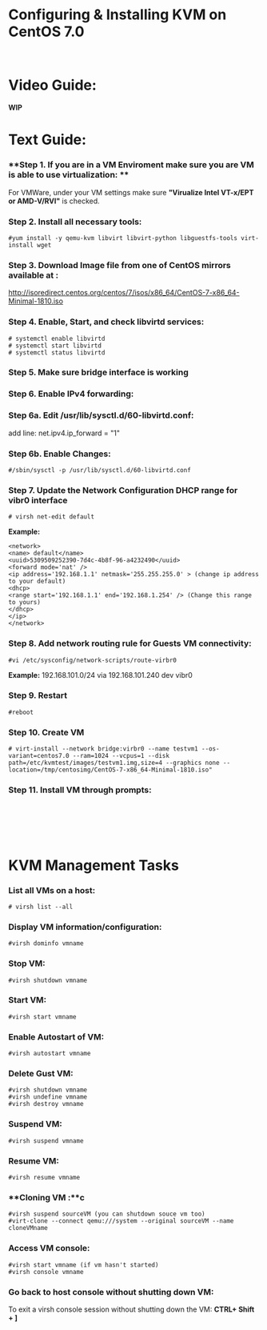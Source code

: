 # Configuring & Installing KVM on CentOS 7.0 <br><br>
# Video Guide:

**WIP**

# Text Guide:

### **Step 1. If you are in a VM Enviroment make sure you are VM is able to use virtualization: **
For VMWare, under your VM settings make sure **"Virualize Intel VT-x/EPT or AMD-V/RVI"** is checked.


### **Step 2. Install all necessary tools:**
	#yum install -y qemu-kvm libvirt libvirt-python libguestfs-tools virt-install wget

### **Step 3. Download Image file from one of CentOS mirrors available at :**
http://isoredirect.centos.org/centos/7/isos/x86_64/CentOS-7-x86_64-Minimal-1810.iso

### **Step 4. Enable, Start, and check libvirtd services:**

	# systemctl enable libvirtd
	# systemctl start libvirtd
	# systemctl status libvirtd

### **Step 5. Make sure bridge interface is working**

### **Step 6. Enable IPv4 forwarding:**

### **Step 6a. Edit /usr/lib/sysctl.d/60-libvirtd.conf:**
add line:  net.ipv4.ip_forward = "1"

### **Step 6b. Enable Changes:**
	#/sbin/sysctl -p /usr/lib/sysctl.d/60-libvirtd.conf

### **Step 7. Update the Network Configuration DHCP range for vibr0 interface**

```# virsh net-edit default```

**Example:**

    <network>
    <name> default</name>
    <uuid>5309509252390-7d4c-4b8f-96-a4232490</uuid>
    <forward mode='nat' />
    <ip address='192.168.1.1' netmask='255.255.255.0' > (change ip address to your default)
    <dhcp>
    <range start='192.168.1.1' end='192.168.1.254' /> (Change this range to yours)
    </dhcp>
    </ip>
    </network>


### **Step 8. Add network routing rule for Guests VM connectivity:**
	#vi /etc/sysconfig/network-scripts/route-virbr0
**Example:**
192.168.101.0/24 via 192.168.101.240 dev vibr0

### **Step 9. Restart**
	#reboot

### **Step 10. Create VM**
	# virt-install --network bridge:virbr0 --name testvm1 --os-variant=centos7.0 --ram=1024 --vcpus=1 --disk path=/etc/kvmtest/images/testvm1.img,size=4 --graphics none --location=/tmp/centosimg/CentOS-7-x86_64-Minimal-1810.iso"

### **Step 11. Install VM through prompts:**
<br>
<br>
<br>
<br>


# **KVM Management Tasks**

### **List all VMs on a host:**
	# virsh list --all

### **Display VM information/configuration:**
	#virsh dominfo vmname

### **Stop VM:**
	#virsh shutdown vmname

### **Start VM:**
	#virsh start vmname

### **Enable Autostart of VM:**
	#virsh autostart vmname

### **Delete Gust VM:**
	#virsh shutdown vmname
	#virsh undefine vmname
	#virsh destroy vmname

### **Suspend VM:**
	#virsh suspend vmname

### **Resume VM:**
	#virsh resume vmname

### **Cloning VM :**c
	#virsh suspend sourceVM (you can shutdown souce vm too)
	#virt-clone --connect qemu:///system --original sourceVM --name cloneVMname

### **Access VM console:**
	#virsh start vmname (if vm hasn't started)
	#virsh console vmname

### **Go back to host console without shutting down VM:**
To exit a virsh console session without shutting down the VM: **CTRL+ Shift + ]**
